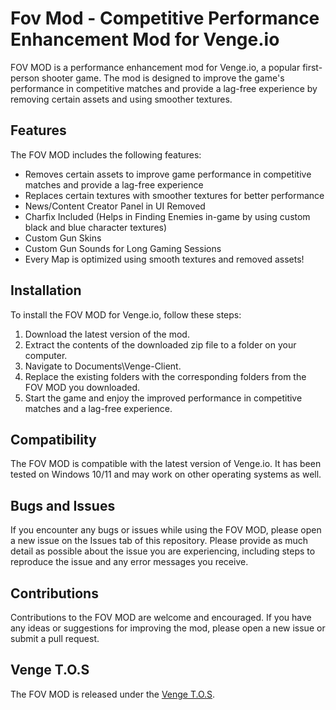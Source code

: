 # Fov Mod - Competitive Performance Enhancement Mod for Venge.io

FOV MOD is a performance enhancement mod for Venge.io, a popular first-person shooter game. The mod is designed to improve the game's performance in competitive matches and provide a lag-free experience by removing certain assets and using smoother textures. 

## Features

The FOV MOD includes the following features:

- Removes certain assets to improve game performance in competitive matches and provide a lag-free experience
- Replaces certain textures with smoother textures for better performance
- News/Content Creator Panel in UI Removed
- Charfix Included (Helps in Finding Enemies in-game by using custom black and blue character textures)
- Custom Gun Skins
- Custom Gun Sounds for Long Gaming Sessions
- Every Map is optimized using smooth textures and removed assets! 


## Installation

To install the FOV MOD for Venge.io, follow these steps:

1. Download the latest version of the mod.
2. Extract the contents of the downloaded zip file to a folder on your computer.
3. Navigate to Documents\Venge-Client.
4. Replace the existing folders with the corresponding folders from the FOV MOD you downloaded.
5. Start the game and enjoy the improved performance in competitive matches and a lag-free experience.

## Compatibility

The FOV MOD is compatible with the latest version of Venge.io. It has been tested on Windows 10/11 and may work on other operating systems as well.

## Bugs and Issues

If you encounter any bugs or issues while using the FOV MOD, please open a new issue on the Issues tab of this repository. Please provide as much detail as possible about the issue you are experiencing, including steps to reproduce the issue and any error messages you receive.

## Contributions

Contributions to the FOV MOD are welcome and encouraged. If you have any ideas or suggestions for improving the mod, please open a new issue or submit a pull request.

## Venge T.O.S

The FOV MOD is released under the [Venge T.O.S](https://venge.io/tos.txt). 

